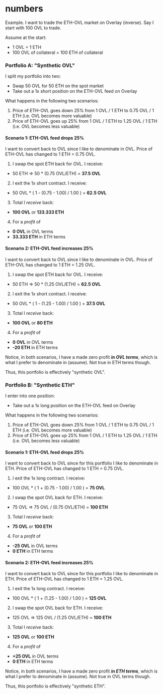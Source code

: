 # numbers

Example. I want to trade the ETH-OVL market on Overlay (inverse). Say I start with 100 OVL to trade.

Assume at the start:

 - 1 OVL = 1 ETH
 - 100 OVL of collateral = 100 ETH of collateral


### Portfolio A: "Synthetic OVL"

I split my portfolio into two:

- Swap 50 OVL for 50 ETH on the spot market
- Take out a 1x short position on the ETH-OVL feed on Overlay

What happens in the following two scenarios:

1. Price of ETH-OVL goes down 25% from 1 OVL / 1 ETH to 0.75 OVL / 1 ETH (i.e. OVL becomes more valuable)
2. Price of ETH-OVL goes up 25% from 1 OVL / 1 ETH to 1.25 OVL / 1 ETH (i.e. OVL becomes less valuable)

#### Scenario 1: ETH-OVL feed drops 25%

I want to convert back to OVL since I like to denominate in OVL. Price of ETH-OVL has changed to 1 ETH = 0.75 OVL.

1. I swap the spot ETH back for OVL. I receive:

- 50 ETH => 50 * (0.75 OVL/ETH) = **37.5 OVL**

2. I exit the 1x short contract. I receive:

- 50 OVL * ( 1 - (0.75 - 1.00) / 1.00 ) = **62.5 OVL**

3. Total I *receive* back:

- **100 OVL** or **133.333 ETH**

4. For a *profit* of

- **0 OVL** in OVL terms
- **33.333 ETH** in ETH terms


#### Scenario 2: ETH-OVL feed increases 25%

I want to convert back to OVL since I like to denominate in OVL. Price of ETH-OVL has changed to 1 ETH = 1.25 OVL.

1. I swap the spot ETH back for OVL. I receive:

- 50 ETH => 50 * (1.25 OVL/ETH) = **62.5 OVL**

2. I exit the 1x short contract. I receive:

- 50 OVL * ( 1 - (1.25 - 1.00) / 1.00 ) = **37.5 OVL**

3. Total I *receive* back:

- **100 OVL** or **80 ETH**

4. For a *profit* of

- **0 OVL** in OVL terms
- **-20 ETH** in ETH terms

Notice, in both scenarios, I have a made zero profit ***in OVL terms***, which is what I prefer to denominate in (assume). Not true in ETH terms though.

Thus, this portfolio is effectively "synthetic OVL".


### Portfolio B: "Synthetic ETH"

I enter into one position:

 - Take out a 1x long position on the ETH-OVL feed on Overlay

What happens in the following two scenarios:

 1. Price of ETH-OVL goes down 25% from 1 OVL / 1 ETH to 0.75 OVL / 1 ETH (i.e. OVL becomes more valuable)
 2. Price of ETH-OVL goes up 25% from 1 OVL / 1 ETH to 1.25 OVL / 1 ETH (i.e. OVL becomes less valuable)

#### Scenario 1: ETH-OVL feed drops 25%

I want to convert back to OVL since for this portfolio I like to denominate in ETH. Price of ETH-OVL has changed to 1 ETH = 0.75 OVL.

1. I exit the 1x long contract. I receive:

- 100 OVL * ( 1 + (0.75 - 1.00) / 1.00 ) = **75 OVL**

2. I swap the spot OVL back for ETH. I receive:

- 75 OVL => 75 OVL / (0.75 OVL/ETH) = **100 ETH**

3. Total I *receive* back:

- **75 OVL** or **100 ETH**

4. For a *profit* of

- **-25 OVL** in OVL terms
- **0 ETH** in ETH terms


#### Scenario 2: ETH-OVL feed increases 25%

I want to convert back to OVL since for this portfolio I like to denominate in ETH. Price of ETH-OVL has changed to 1 ETH = 1.25 OVL.

1. I exit the 1x long contract. I receive:

- 100 OVL * ( 1 + (1.25 - 1.00) / 1.00 ) = **125 OVL**

2. I swap the spot OVL back for ETH. I receive:

- 125 OVL => 125 OVL / (1.25 OVL/ETH) = **100 ETH**

3. Total I *receive* back:

- **125 OVL** or **100 ETH**

4. For a *profit* of

- **+25 OVL** in OVL terms
- **0 ETH** in ETH terms

Notice, in both scenarios, I have a made zero profit ***in ETH terms***, which is what I prefer to denominate in (assume). Not true in OVL terms though.

Thus, this portfolio is effectively "synthetic ETH".
